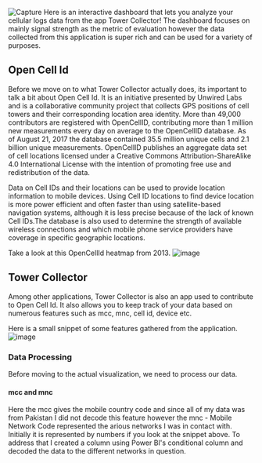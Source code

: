 ![Capture](https://user-images.githubusercontent.com/70474312/177979794-919ad842-7399-4986-8ca2-ffa19e04e6f2.PNG)
Here is an interactive dashboard that lets you analyze your cellular logs data from the app Tower Collector! The dashboard focuses on mainly signal strength as the metric of evaluation however the data collected from this application is super rich and can be used for a variety of purposes.

<h2>Open Cell Id</h2>
Before we move on to what Tower Collector actually does, its important to talk a bit about Open Cell Id. It is an initiative presented by Unwired Labs and is a collaborative community project that collects GPS positions of cell towers and their corresponding location area identity. More than 49,000 contributors are registered with OpenCellID, contributing more than 1 million new measurements every day on average to the OpenCellID database. As of August 21, 2017 the database contained 35.5 million unique cells and 2.1 billion unique measurements. OpenCellID publishes an aggregate data set of cell locations licensed under a Creative Commons Attribution-ShareAlike 4.0 International License with the intention of promoting free use and redistribution of the data.

Data on Cell IDs and their locations can be used to provide location information to mobile devices. Using Cell ID locations to find device location is more power efficient and often faster than using satellite-based navigation systems, although it is less precise because of the lack of known Cell IDs.The database is also used to determine the strength of available wireless connections and which mobile phone service providers have coverage in specific geographic locations.

Take a look at this OpenCellId heatmap from 2013.
![image](https://user-images.githubusercontent.com/70474312/177980763-35d1d228-ccf6-4b8f-82f2-e9a4454f9181.png)

<h2>Tower Collector</h2>
Among other applications, Tower Collector is also an app used to contribute to Open Cell Id. It also allows you to keep track of your data based on numerous features such as mcc, mnc, cell id, device etc.

Here is a small snippet of some features gathered from the application.
![image](https://user-images.githubusercontent.com/70474312/177981411-e5061ec3-0190-49fa-ba4f-5225e395e469.png)

<h3>Data Processing</h3>
Before moving to the actual visualization, we need to process our data. 
<h4>mcc and mnc</h4>
Here the mcc gives the mobile country code and since all of my data was from Pakistan I did not decode this feature however the mnc - Mobile Network Code represented the arious networks I was in contact with. Initially it is represented by numbers if you look at the snippet above. To address that I created a column using Power BI's conditional column and decoded the data to the different networks in question. 
